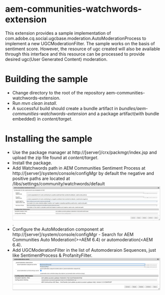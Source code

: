 aem-communities-watchwords-extension
====================================

This extension provides a sample implementation of com.adobe.cq.social.ugcbase.moderation.AutoModerationProcess to implement a new UGCModerationFilter.
The sample works on the basis of sentiment score. However, the resource of ugc created will also be available through this interface and this resource can be processed to provide
desired ugc(User Generated Content) moderation.

Building the sample
===================

* Change directory to the root of the repository aem-communities-watchwords-extension.
* Run *mvn clean install*.
* A successful build should create a bundle artifact in *bundles/aem-communities-watchwords-extension* and a package artifact(with bundle embedded) in *content/target*.

Installing the sample
=====================

* Use the package manager at http://[server]/crx/packmgr/index.jsp and upload the zip file found at *content/target*.
* Install the package.
* Add Watchwords path in AEM Communities Sentiment Process at http://[server]/system/console/configMgr by default the negative and positive paths are located at
/libs/settings/community/watchwords/default
![Screenshot](AEM_Communities_Sentiment_Process.JPG).
* Configure the AutoModeration component at http://[server]/system/console/configMgr - Search for AEM Communities Auto Moderation(>=AEM 6.4) or automoderation(<AEM 6.4).
* Add UGCModerationFilter in the list of Automoderaion Sequences, just like SentimentProcess & ProfanityFilter.
![Screenshot](screenshot.png)

 


